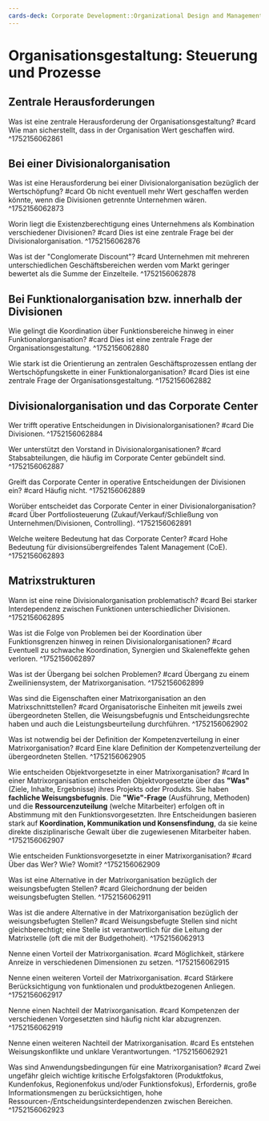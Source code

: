 ```yaml
---
cards-deck: Corporate Development::Organizational Design and Management
---
```


# Organisationsgestaltung: Steuerung und Prozesse

## Zentrale Herausforderungen

Was ist eine zentrale Herausforderung der Organisationsgestaltung? #card
Wie man sicherstellt, dass in der Organisation Wert geschaffen wird.
^1752156062861

## Bei einer Divisionalorganisation

Was ist eine Herausforderung bei einer Divisionalorganisation bezüglich der Wertschöpfung? #card
Ob nicht eventuell mehr Wert geschaffen werden könnte, wenn die Divisionen getrennte Unternehmen wären.
^1752156062873

Worin liegt die Existenzberechtigung eines Unternehmens als Kombination verschiedener Divisionen? #card
Dies ist eine zentrale Frage bei der Divisionalorganisation.
^1752156062876

Was ist der "Conglomerate Discount"? #card
Unternehmen mit mehreren unterschiedlichen Geschäftsbereichen werden vom Markt geringer bewertet als die Summe der Einzelteile.
^1752156062878

## Bei Funktionalorganisation bzw. innerhalb der Divisionen

Wie gelingt die Koordination über Funktionsbereiche hinweg in einer Funktionalorganisation? #card
Dies ist eine zentrale Frage der Organisationsgestaltung.
^1752156062880

Wie stark ist die Orientierung an zentralen Geschäftsprozessen entlang der Wertschöpfungskette in einer Funktionalorganisation? #card
Dies ist eine zentrale Frage der Organisationsgestaltung.
^1752156062882

## Divisionalorganisation und das Corporate Center

Wer trifft operative Entscheidungen in Divisionalorganisationen? #card
Die Divisionen.
^1752156062884

Wer unterstützt den Vorstand in Divisionalorganisationen? #card
Stabsabteilungen, die häufig im Corporate Center gebündelt sind.
^1752156062887

Greift das Corporate Center in operative Entscheidungen der Divisionen ein? #card
Häufig nicht.
^1752156062889

Worüber entscheidet das Corporate Center in einer Divisionalorganisation? #card
Über Portfoliosteuerung (Zukauf/Verkauf/Schließung von Unternehmen/Divisionen, Controlling).
^1752156062891

Welche weitere Bedeutung hat das Corporate Center? #card
Hohe Bedeutung für divisionsübergreifendes Talent Management (CoE).
^1752156062893

## Matrixstrukturen

Wann ist eine reine Divisionalorganisation problematisch? #card
Bei starker Interdependenz zwischen Funktionen unterschiedlicher Divisionen.
^1752156062895

Was ist die Folge von Problemen bei der Koordination über Funktionsgrenzen hinweg in reinen Divisionalorganisationen? #card
Eventuell zu schwache Koordination, Synergien und Skaleneffekte gehen verloren.
^1752156062897

Was ist der Übergang bei solchen Problemen? #card
Übergang zu einem Zweiliniensystem, der Matrixorganisation.
^1752156062899

Was sind die Eigenschaften einer Matrixorganisation an den Matrixschnittstellen? #card
Organisatorische Einheiten mit jeweils zwei übergeordneten Stellen, die Weisungsbefugnis und Entscheidungsrechte haben und auch die Leistungsbeurteilung durchführen.
^1752156062902

Was ist notwendig bei der Definition der Kompetenzverteilung in einer Matrixorganisation? #card
Eine klare Definition der Kompetenzverteilung der übergeordneten Stellen.
^1752156062905

Wie entscheiden Objektvorgesetzte in einer Matrixorganisation? #card
In einer Matrixorganisation entscheiden Objektvorgesetzte über das **"Was"** (Ziele, Inhalte, Ergebnisse) ihres Projekts oder Produkts. Sie haben **fachliche Weisungsbefugnis**.
Die **"Wie"-Frage** (Ausführung, Methoden) und die **Ressourcenzuteilung** (welche Mitarbeiter) erfolgen oft in Abstimmung mit den Funktionsvorgesetzten. Ihre Entscheidungen basieren stark auf **Koordination, Kommunikation und Konsensfindung**, da sie keine direkte disziplinarische Gewalt über die zugewiesenen Mitarbeiter haben.
^1752156062907

Wie entscheiden Funktionsvorgesetzte in einer Matrixorganisation? #card
Über das Wer? Wie? Womit?
^1752156062909

Was ist eine Alternative in der Matrixorganisation bezüglich der weisungsbefugten Stellen? #card
Gleichordnung der beiden weisungsbefugten Stellen.
^1752156062911

Was ist die andere Alternative in der Matrixorganisation bezüglich der weisungsbefugten Stellen? #card
Weisungsbefugte Stellen sind nicht gleichberechtigt; eine Stelle ist verantwortlich für die Leitung der Matrixstelle (oft die mit der Budgethoheit).
^1752156062913

Nenne einen Vorteil der Matrixorganisation. #card
Möglichkeit, stärkere Anreize in verschiedenen Dimensionen zu setzen.
^1752156062915

Nenne einen weiteren Vorteil der Matrixorganisation. #card
Stärkere Berücksichtigung von funktionalen und produktbezogenen Anliegen.
^1752156062917

Nenne einen Nachteil der Matrixorganisation. #card
Kompetenzen der verschiedenen Vorgesetzten sind häufig nicht klar abzugrenzen.
^1752156062919

Nenne einen weiteren Nachteil der Matrixorganisation. #card
Es entstehen Weisungskonflikte und unklare Verantwortungen.
^1752156062921

Was sind Anwendungsbedingungen für eine Matrixorganisation? #card
Zwei ungefähr gleich wichtige kritische Erfolgsfaktoren (Produktfokus, Kundenfokus, Regionenfokus und/oder Funktionsfokus), Erfordernis, große Informationsmengen zu berücksichtigen, hohe Ressourcen-/Entscheidungsinterdependenzen zwischen Bereichen.
^1752156062923
